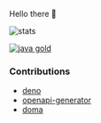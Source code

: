 Hello there 👋

![stats](https://github-readme-stats.vercel.app/api?username=chibat&count_private=true&show_icons=true)

[![java gold](https://images.youracclaim.com/size/110x110/images/2249f1d3-a98c-4afb-92ea-1da111c0a57a/Japan_Gold_Java_SE_8_Programmer_Badge__1_.png)](https://www.youracclaim.com/badges/4e125433-65c2-47ce-b7ea-fc2fd6f920d4)

<!--
[![profile](https://img.shields.io/badge/build-passing-brightgreen)](https://chibat.github.io/)
-->


### Contributions
* [deno](https://github.com/denoland/deno/pulls?q=is%3Apr+author%3Achibat+is%3Aclosed)
* [openapi-generator](https://github.com/OpenAPITools/openapi-generator/pulls?q=is%3Apr+is%3Aclosed+author%3Achibat)
* [doma](https://github.com/domaframework/doma/pulls?q=is%3Apr+is%3Aclosed+author%3Achibat)
